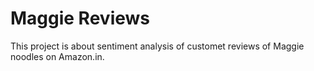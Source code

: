 # Maggie Reviews
 This project is about sentiment analysis of customet reviews of Maggie noodles on Amazon.in.
